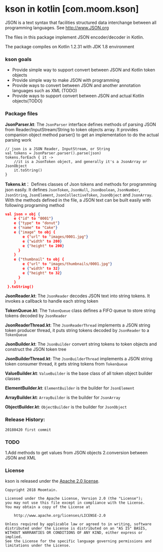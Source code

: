 # kson in kotlin [com.moom.kson]

JSON is a text syntax that facilities structured data interchange between all programming languages. See http://www.JSON.org

The files in this package implement JSON encoder/decoder in Kotlin.

The package compiles on Kotlin 1.2.31 with JDK 1.8 environment

### kson goals
  * Provide simple way to support convert between JSON and Kotlin token objects
  * Provide simple way to make JSON with programming
  * Provide ways to convert between JSON and another annotation languages such as XML (TODO)
  * Provide ways to support convert between JSON and actual Kotlin objects(TODO)


### Package files
**JsonParser.kt**: The `JsonParser` interface defines methods of parsing JSON from Reader/InputStream/String to token objects array.
It provides companion object method parser() to get an implementation to do the actual parsing work
```parse a JSON
// json is a JSON Reader, InputStream, or String
val tokens = JsonParser.parser().parse(json)
tokens.forEach { it ->
    //it is a JsonToken object, and generally it's a JsonArray or JsonObject
    it.toString()
}
```

**Tokens.kt**： Defines classes of Json tokens and methods for programming json easily. It defines `JsonToken`, `JsonNull`, `JsonBoolean`, `JsonNumber`, `JsonString`, `JsonElement`, `JsonCollectiveToken`, `JsonObject` and `JsonArray`.
With the methods defined in the file, a JSON text can be built easily with following programing method
```json tokens
val json = obj { 
    e {"id" to "0001"}
    e {"type" to "donut"}
    e {"name" to "Cake"}
    e {"image" to obj { 
        e {"url" to "images/0001.jpg"}
        e {"width" to 200}
        e {"height" to 200}
      }
    }
    e {"thumbnail" to obj { 
        e {"url" to "images/thumbnails/0001.jpg"}
        e {"width" to 32}
        e {"height" to 32} 
      }
    }
 }.toString()
```

**JsonReader.kt**: The `JsonReader` decodes JSON text into string tokens. It invokes a callback to handle each string token

**TokenQueue.kt**: The `TokenQueue` class defines a FIFO queue to store string tokens decoded by `JsonReader`

**JsonReaderThread.kt**: The `JsonReaderThread` implements a JSON string token producer thread, it puts string tokens decoded by `JsonReader` to a `TokenQueue`

**JsonBuilder.kt**: The `JsonBuilder` convert string tokens to token objects and construct the JSON token tree

**JsonBuilderThread.kt**: The `JsonBuilderThread` implements a JSON string token consumer thread, it gets string tokens from `TokenQueue`

**ValueBuilder.kt**: `ValueBuilder` is the base class of all token object builder classes

**ElementBuilder.kt**: `ElementBuilder` is the builder for `JsonElement`

**ArrayBuilder.kt**: `ArrayBuilder` is the builder for `JsonArray`

**ObjectBuilder.kt**: `ObjectBuilder` is the builder for `JsonObject`


### Release History:

~~~
20180420 first commit
~~~

### TODO
1.Add methods to get values from JSON objects
2.conversion between JSON and XML


### License

kson is released under the [Apache 2.0 license](LICENSE.txt).

```
Copyright 2018 Moomtain.

Licensed under the Apache License, Version 2.0 (the "License");
you may not use this file except in compliance with the License.
You may obtain a copy of the License at

    http://www.apache.org/licenses/LICENSE-2.0

Unless required by applicable law or agreed to in writing, software
distributed under the License is distributed on an "AS IS" BASIS,
WITHOUT WARRANTIES OR CONDITIONS OF ANY KIND, either express or implied.
See the License for the specific language governing permissions and
limitations under the License.
```

